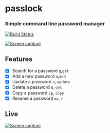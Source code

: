 # passlock
### Simple command line password manager
[![Build Status](https://travis-ci.org/xdrop/PassLock.svg?branch=master)](https://travis-ci.org/xdrop/passlock)

[![Screen capture](http://xdrop.me/img/passlock-terminal.png)](https://github.com/xdrop/passlock)

## Features

- [x] Search for a password `g`,`get`
- [x] Add a new password `a`,`add`
- [x] Update a password `u`, `update`
- [x] Delete a password `d`, `del`
- [x] Copy a password `cp`, `copy`
- [x] Rename a password `mv`, `r`

## Live
[![Screen capture](http://xdrop.me/img/passlock.gif)](https://github.com/xdrop/passlock)


